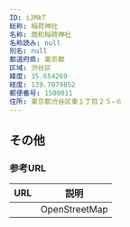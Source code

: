 ```yaml
---
ID: iJMkT
総称: 稲荷神社
名称: 商和稲荷神社
名称読み: null
別名: null
都道府県: 東京都
区域: 渋谷区
緯度: 35.654269
経度: 139.7079852
郵便番号: 1500011
住所: 東京都渋谷区東１丁目２５−６
---
```


## その他

### 参考URL

| URL | 説明          |
| --- | ------------- |
|     | OpenStreetMap |
